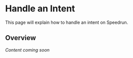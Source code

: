 # Handle an Intent


This page will explain how to handle an intent on Speedrun.

## Overview

*Content coming soon*

